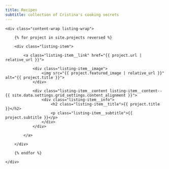 ```yaml
---
title: Recipes
subtitle: collection of Cristina's cooking secrets
---
```


<section class="listing">

	<div class="content-wrap listing-wrap">

		{% for project in site.projects reversed %}

		<div class="listing-item">

			<a class="listing-item__link" href="{{ project.url | relative_url }}">

				<div class="listing-item__image">
					<img src="{{ project.featured_image | relative_url }}" alt="{{ project.title }}">
				</div>

				<div class="listing-item__content listing-item__content--{{ site.data.settings.grid_settings.content_alignment }}">
					<div class="listing-item__info">
						<h2 class="listing-item__title">{{ project.title }}</h2>
						<p class="listing-item__subtitle">{{ project.subtitle }}</p>
					</div>
				</div>

			</a>

		</div>

		{% endfor %}

	</div>

</section>
